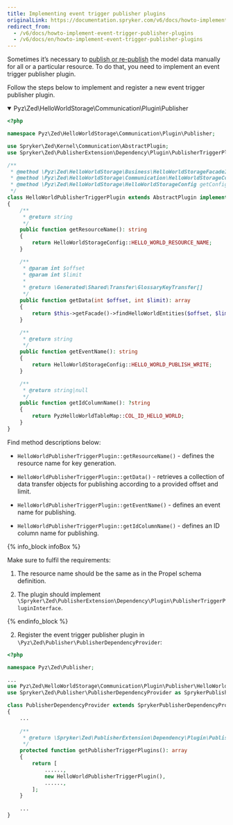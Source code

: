 ```yaml
---
title: Implementing event trigger publisher plugins
originalLink: https://documentation.spryker.com/v6/docs/howto-implement-event-trigger-publisher-plugins
redirect_from:
  - /v6/docs/howto-implement-event-trigger-publisher-plugins
  - /v6/docs/en/howto-implement-event-trigger-publisher-plugins
---
```


Sometimes it’s necessary to [publish or re-publish](https://spryker.atlassian.net/wiki/spaces/DOCS/pages/1215792106/WIP+Publish+and+Synchronize+Repeated+Export#Published-Data-Re-generation) the model data manually for all or a particular resource. To do that, you need to implement an event trigger publisher plugin.

Follow the steps below to implement and register a new event trigger publisher plugin.

<details open>
    <summary>Pyz\Zed\HelloWorldStorage\Communication\Plugin\Publisher</summary>
    
```php
<?php

namespace Pyz\Zed\HelloWorldStorage\Communication\Plugin\Publisher;

use Spryker\Zed\Kernel\Communication\AbstractPlugin;
use Spryker\Zed\PublisherExtension\Dependency\Plugin\PublisherTriggerPluginInterface;

/**
 * @method \Pyz\Zed\HelloWorldStorage\Business\HelloWorldStorageFacadeInterface getFacade()
 * @method \Pyz\Zed\HelloWorldStorage\Communication\HelloWorldStorageCommunicationFactory getFactory()
 * @method \Pyz\Zed\HelloWorldStorage\HelloWorldStorageConfig getConfig()
 */
class HelloWorldPublisherTriggerPlugin extends AbstractPlugin implements PublisherTriggerPluginInterface
{
    /**
     * @return string
     */
    public function getResourceName(): string
    {
        return HelloWorldStorageConfig::HELLO_WORLD_RESOURCE_NAME;
    }

    /**
     * @param int $offset
     * @param int $limit
     *
     * @return \Generated\Shared\Transfer\GlossaryKeyTransfer[]
     */
    public function getData(int $offset, int $limit): array
    {
        return $this->getFacade()->findHelloWorldEntities($offset, $limit);
    }

    /**
     * @return string
     */
    public function getEventName(): string
    {
        return HelloWorldStorageConfig::HELLO_WORLD_PUBLISH_WRITE;
    }

    /**
     * @return string|null
     */
    public function getIdColumnName(): ?string
    {
        return PyzHelloWorldTableMap::COL_ID_HELLO_WORLD;
    }
}
```

</details>

Find method descriptions below:

*   `HelloWorldPublisherTriggerPlugin::getResourceName()` - defines the resource name for key generation.

*   `HelloWorldPublisherTriggerPlugin::getData()` - retrieves a collection of data transfer objects for publishing according to a provided offset and limit.

*   `HelloWorldPublisherTriggerPlugin::getEventName()` - defines an event name for publishing.

*   `HelloWorldPublisherTriggerPlugin::getIdColumnName()` - defines an ID column name for publishing.

{% info_block infoBox %}

Make sure to fulfil the requirements:

1.  The resource name should be the same as in the Propel schema definition.

2.  The plugin should implement `\Spryker\Zed\PublisherExtension\Dependency\Plugin\PublisherTriggerPluginInterface`.

{% endinfo_block %}

2. Register the event trigger publisher plugin in `\Pyz\Zed\Publisher\PublisherDependencyProvider`:

```php
<?php

namespace Pyz\Zed\Publisher;

...
use Pyz\Zed\HelloWorldStorage\Communication\Plugin\Publisher\HelloWorldPublisherTriggerPlugin;
use Spryker\Zed\Publisher\PublisherDependencyProvider as SprykerPublisherDependencyProvider;

class PublisherDependencyProvider extends SprykerPublisherDependencyProvider
{
    ...
    
    /**
     * @return \Spryker\Zed\PublisherExtension\Dependency\Plugin\PublisherTriggerPluginInterface[]
     */
    protected function getPublisherTriggerPlugins(): array
    {
        return [
            ......,
            new HelloWorldPublisherTriggerPlugin(),
            ......,
        ];
    }
    
    ...
}
```
